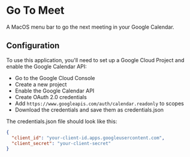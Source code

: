 # Go To Meet

A MacOS menu bar to go the next meeting in your Google Calendar.

## Configuration

To use this application, you'll need to set up a Google Cloud Project and enable the Google Calendar API:

- Go to the Google Cloud Console
- Create a new project
- Enable the Google Calendar API
- Create OAuth 2.0 credentials
- Add `https://www.googleapis.com/auth/calendar.readonly` to scopes
- Download the credentials and save them as credentials.json

The credentials.json file should look like this:

```json
{
  "client_id": "your-client-id.apps.googleusercontent.com",
  "client_secret": "your-client-secret"
}
```
